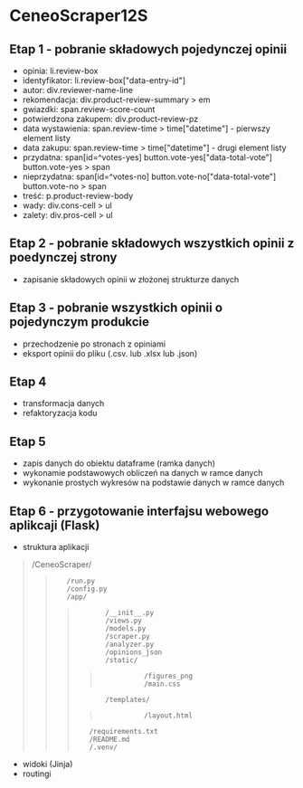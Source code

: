 # CeneoScraper12S
## Etap 1 - pobranie składowych pojedynczej opinii
- opinia: li.review-box
- identyfikator: li.review-box["data-entry-id"]
- autor: div.reviewer-name-line
- rekomendacja: div.product-review-summary > em
- gwiazdki: span.review-score-count
- potwierdzona zakupem: div.product-review-pz
- data wystawienia: span.review-time > time["datetime"] - pierwszy element listy
- data zakupu: span.review-time > time["datetime"] - drugi element listy
- przydatna: span[id=^votes-yes]
             button.vote-yes["data-total-vote"]
             button.vote-yes > span
- nieprzydatna: span[id=^votes-no]
                button.vote-no["data-total-vote"]
                button.vote-no > span
- treść: p.product-review-body
- wady: div.cons-cell > ul
- zalety: div.pros-cell > ul
## Etap 2 - pobranie składowych wszystkich opinii z poedynczej strony
- zapisanie składowych opinii w złożonej strukturze danych
## Etap 3 - pobranie wszystkich opinii o pojedynczym produkcie
- przechodzenie po stronach z opiniami
- eksport opinii do pliku (.csv. lub .xlsx lub .json)
## Etap 4
- transformacja danych
- refaktoryzacja kodu
## Etap 5
- zapis danych do obiektu dataframe (ramka danych)
- wykonamie podstawowych obliczeń na danych w ramce danych
- wykonanie prostych wykresów na podstawie danych w ramce danych
## Etap 6 - przygotowanie interfajsu webowego aplikcaji (Flask)
- struktura aplikacji
>    /CeneoScraper/  
>>        /run.py  
>>        /config.py  
>>        /app/  
>>>            /__init__.py
>>>            /views.py  
>>>            /models.py 
>>>            /scraper.py
>>>            /analyzer.py 
>>>            /opinions_json
>>>            /static/  
>>>>                /figures_png
>>>>                /main.css
>>>            /templates/  
>>>>                /layout.html  
>>>        /requirements.txt  
>>>        /README.md
>>>        /.venv/
- widoki (Jinja)
- routingi